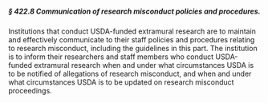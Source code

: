 ##### § 422.8 Communication of research misconduct policies and procedures. #####

Institutions that conduct USDA-funded extramural research are to maintain and effectively communicate to their staff policies and procedures relating to research misconduct, including the guidelines in this part. The institution is to inform their researchers and staff members who conduct USDA-funded extramural research when and under what circumstances USDA is to be notified of allegations of research misconduct, and when and under what circumstances USDA is to be updated on research misconduct proceedings.